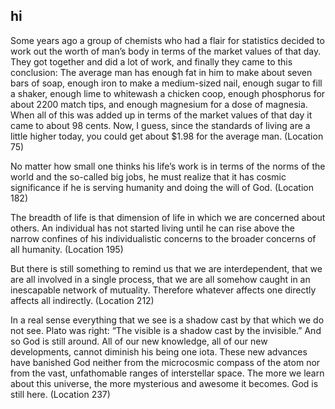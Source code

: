 ## hi

Some years ago a group of chemists who had a flair for statistics decided to work out the worth of man’s body in terms of the market values of that day. They got together and did a lot of work, and finally they came to this conclusion: The average man has enough fat in him to make about seven bars of soap, enough iron to make a medium-sized nail, enough sugar to fill a shaker, enough lime to whitewash a chicken coop, enough phosphorus for about 2200 match tips, and enough magnesium for a dose of magnesia. When all of this was added up in terms of the market values of that day it came to about 98 cents. Now, I guess, since the standards of living are a little higher today, you could get about $1.98 for the average man. (Location 75)

No matter how small one thinks his life’s work is in terms of the norms of the world and the so-called big jobs, he must realize that it has cosmic significance if he is serving humanity and doing the will of God. (Location 182)

The breadth of life is that dimension of life in which we are concerned about others. An individual has not started living until he can rise above the narrow confines of his individualistic concerns to the broader concerns of all humanity. (Location 195)

But there is still something to remind us that we are interdependent, that we are all involved in a single process, that we are all somehow caught in an inescapable network of mutuality. Therefore whatever affects one directly affects all indirectly. (Location 212)

In a real sense everything that we see is a shadow cast by that which we do not see. Plato was right: “The visible is a shadow cast by the invisible.” And so God is still around. All of our new knowledge, all of our new developments, cannot diminish his being one iota. These new advances have banished God neither from the microcosmic compass of the atom nor from the vast, unfathomable ranges of interstellar space. The more we learn about this universe, the more mysterious and awesome it becomes. God is still here. (Location 237)
